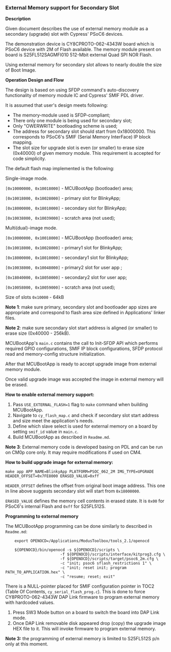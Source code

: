 ### External Memory support for Secondary Slot

**Description**

Given document describes the use of external memory module as a secondary (upgrade) slot with Cypress' PSoC6 devices.

The demonstration device is CY8CPROTO-062-4343W board which is PSoC6 device with 2M of Flash available.
The memory module present on board is S25FL512SAGMFI010 512-Mbit external Quad SPI NOR Flash.

Using external memory for secondary slot allows to nearly double the size of Boot Image.

**Operation Design and Flow**

The design is based on using SFDP command's auto-discovery functionality of memory module IC and Cypress' SMIF PDL driver.

It is assumed that user's design meets following:
* The memory-module used is SFDP-compliant;
* There only one module is being used for secondary slot;
* Only "OWERWRITE" bootloading scheme is used;
* The address for secondary slot should start from 0x18000000.
This corresponds to PSoC6's SMIF (Serial Memory InterFace) IP block mapping.
* The slot size for upgrade slot is even (or smaller) to erase size (0x40000) of given memory module.
This requirement is accepted for code simplicity.

The default flash map implemented is the following:

Single-image mode.

`[0x10000000, 0x10018000]` - MCUBootApp (bootloader) area;

`[0x10018000, 0x10028000]` - primary slot for BlinkyApp;

`[0x18000000, 0x18010000]` - secondary slot for BlinkyApp;

`[0x10038000, 0x10039000]` - scratch area (not used);

Multi(dual)-image mode.

`[0x10000000, 0x10018000]` - MCUBootApp (bootloader) area;

`[0x10018000, 0x10028000]` - primary1 slot for BlinkyApp;

`[0x18000000, 0x18010000]` - secondary1 slot for BlinkyApp;

`[0x10038000, 0x10048000]` - primary2 slot for user app ;

`[0x18040000, 0x18050000]` - secondary2 slot for user app;

`[0x10058000, 0x10059000]` - scratch area (not used);

Size of slots `0x10000` - 64kB

**Note 1**: make sure primary, secondary slot and bootloader app sizes are appropriate and correspond to flash area size defined in Applications' linker files.

**Note 2**: make sure secondary slot start address is aligned (or smaller) to erase size (0x40000 - 256kB).

MCUBootApp's `main.c` contains the call to Init-SFDP API which performs required GPIO configurations, SMIF IP block configurations, SFDP protocol read and memory-config structure initialization.

After that MCUBootApp is ready to accept upgrade image from external memory module.

Once valid upgrade image was accepted the image in external memory will be erased.

**How to enable external memory support:**

1. Pass `USE_EXTERNAL_FLASH=1` flag to `make` command when building MCUBootApp.
2. Navigate to `cy_flash_map.c` and check if secondary slot start address and size meet the application's needs.
3. Define which slave select is used for external memory on a board by setting `smif_id` value in `main.c`.
4. Build MCUBootApp as described in `Readme.md`.

**Note 3**: External memory code is developed basing on PDL and can be run on CM0p core only. It may require modifications if used on CM4.

**How to build upgrade image for external memory:**

    make app APP_NAME=BlinkyApp PLATFORM=PSOC_062_2M IMG_TYPE=UPGRADE HEADER_OFFSET=0x7FE8000 ERASED_VALUE=0xff

`HEADER_OFFSET` defines the offset from original boot image address. This one in line above suggests secondary slot will start from `0x18000000`.

`ERASED_VALUE` defines the memory cell contents in erased state. It is `0x00` for PSoC6's internal Flash and `0xff` for S25FL512S.

**Programming to external memory**

The MCUBootApp programming can be done similarly to described in `Readme.md`:

        export OPENOCD=/Applications/ModusToolbox/tools_2.1/openocd

        ${OPENOCD}/bin/openocd -s ${OPENOCD}/scripts \
                            -f ${OPENOCD}/scripts/interface/kitprog3.cfg \
                            -f ${OPENOCD}/scripts/target/psoc6_2m.cfg \
                            -c "init; psoc6 sflash_restrictions 1" \
                            -c "init; reset init; program PATH_TO_APPLICATION.hex" \
                            -c "resume; reset; exit" 

There is a NULL-pointer placed for SMIF configuration pointer in TOC2 (Table Of Contents, `cy_serial_flash_prog.c`).
This is done to force CY8PROTO-062-4343W DAP Link firmware to program external memory with hardcoded values.

1. Press SW3 Mode button on a board to switch the board into DAP Link mode.
2. Once DAP Link removable disk appeared drop (copy) the upgrade image HEX file to it.
This will invoke firmware to program external memory.

**Note 3:** the programming of external memory is limited to S25FL512S p/n only at this moment.
